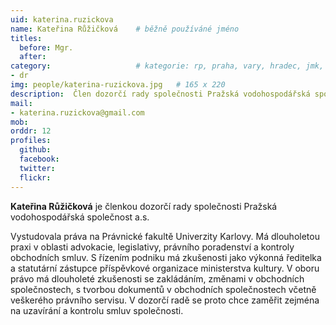 ```yaml
---
uid: katerina.ruzickova
name: Kateřina Růžičková  	# běžně používáné jméno
titles:
  before: Mgr.
  after: 
category:                 	# kategorie: rp, praha, vary, hradec, jmk, senat
- dr
img: people/katerina-ruzickova.jpg   # 165 x 220
description:  Člen dozorčí rady společnosti Pražská vodohospodářská společnost a.s.  	# kratký popis, max 160 znaků
mail: 
- katerina.ruzickova@gmail.com
mob:
orddr: 12
profiles:
  github:       
  facebook:    
  twitter: 		  
  flickr:		  
---
```


**Kateřina Růžičková** je členkou dozorčí rady společnosti Pražská vodohospodářská společnost a.s.

Vystudovala práva na Právnické fakultě Univerzity Karlovy. Má dlouholetou praxi v oblasti advokacie, legislativy, právního poradenství a kontroly obchodních smluv. S řízením podniku má zkušenosti jako výkonná ředitelka a statutární zástupce příspěvkové organizace ministerstva kultury. V oboru právo má dlouholeté zkušenosti se zakládáním, změnami v obchodních společnostech, s tvorbou dokumentů v obchodních společnostech včetně veškerého právního servisu. V dozorčí radě se proto chce zaměřit zejména na uzavírání a kontrolu smluv společnosti.
